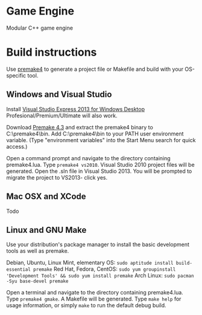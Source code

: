 Game Engine
======

Modular C++ game engine

Build instructions
====
Use [premake4](http://industriousone.com/premake) to generate a project file or Makefile and build with your OS-specific tool.

Windows and Visual Studio
--
Install [Visual Studio Express 2013 for Windows Desktop](http://www.visualstudio.com/downloads/download-visual-studio-vs) Profesional/Premium/Ultimate will also work.

Download [Premake 4.3](http://industriousone.com/premake/download) and extract the premake4 binary to C:\premake4\bin. Add C:\premake4\bin to your PATH user environment variable. (Type "environment variables" into the Start Menu search for quick access.)

Open a command prompt and navigate to the directory containing premake4.lua. Type `premake4 vs2010`. Visual Studio 2010 project files will be generated. Open the .sln file in Visual Studio 2013. You will be prompted to migrate the project to VS2013- click yes.

Mac OSX and XCode
--
Todo

Linux and GNU Make
--
Use your distribution's package manager to install the basic development tools as well as premake.

Debian, Ubuntu, Linux Mint, elementary OS: `sudo aptitude install build-essential premake`
Red Hat, Fedora, CentOS: `sudo yum groupinstall 'Development Tools' && sudo yum install premake`
Arch Linux: `sudo pacman -Syu base-devel premake`

Open a terminal and navigate to the directory containing premake4.lua. Type `premake4 gmake`. A Makefile will be generated. Type `make help` for usage information, or simply `make` to run the default debug build.
